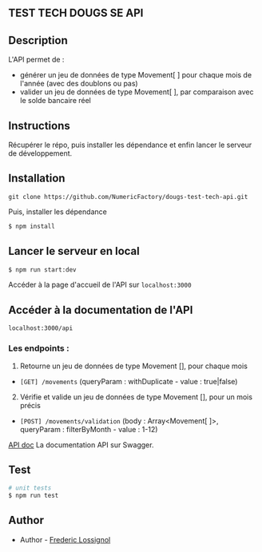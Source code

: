 
## TEST TECH DOUGS SE API

## Description
L'API permet de : 
- générer un jeu de données de type Movement[ ] pour chaque mois de l'année (avec des doublons ou pas)
- valider un jeu de données de type Movement[ ], par comparaison avec le solde bancaire réel

## Instructions
Récupérer le répo, puis installer les dépendance et enfin lancer le serveur de développement.

## Installation
`git clone https://github.com/NumericFactory/dougs-test-tech-api.git`

Puis, installer les dépendance
```bash
$ npm install
```

## Lancer le serveur en local

```bash
$ npm run start:dev
```
Accéder à la page d'accueil de l'API sur `localhost:3000`

## Accéder à la documentation de l'API
`localhost:3000/api`

### Les endpoints :
1. Retourne un jeu de données de type Movement [], pour chaque mois
  - `[GET] /movements` (queryParam : withDuplicate - value : true|false)

2. Vérifie et valide un jeu de données de type Movement [], pour un mois précis
  - `[POST] /movements/validation` (body : Array<Movement[ ]>, queryParam : filterByMonth - value : 1-12) 

[API doc](localhost:3000/api) La documentation API sur Swagger.

## Test
```bash
# unit tests
$ npm run test
```
## Author
- Author - [Frederic Lossignol](https://www.linkedin.com/in/flossignol/)

